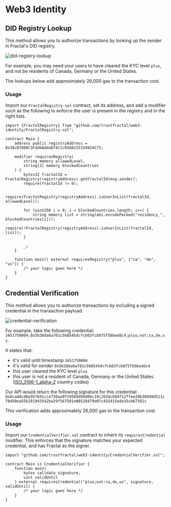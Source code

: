 # Web3 Identity

## DID Registry Lookup

This method allows you to authorize transactions by looking up the sender in Fractal's DID registry.

![did-registry-lookup](https://user-images.githubusercontent.com/365821/166913376-18c369d0-c6a9-49f9-97cf-e8774675b8c1.png)

For example, you may need your users to have cleared the KYC level `plus`, and not be residents of Canada, Germany or the United States.

The lookups below add approximately 26,000 gas to the transaction cost.

### Usage

Import our `FractalRegistry.sol` contract, set its address, and add a modifier such as the following to enforce the user is present in the registry and in the right lists.

```solidity
import {FractalRegistry} from "github.com/trustfractal/web3-identity/FractalRegistry.sol";

contract Main {
    address public registryAddress = 0x38cB7800C3Fddb8dda074C1c650A155154924C73;

    modifier requiresRegistry(
        string memory allowedLevel,
        string[3] memory blockedCountries
    ) {
        bytes32 fractalId = FractalRegistry(registryAddress).getFractalId(msg.sender);
        require(fractalId != 0);
        
        require(FractalRegistry(registryAddress).isUserInList(fractalId, allowedLevel));

        for (uint256 i = 0; i < blockedCountries.length; i++) {
            string memory list = string(abi.encodePacked("residency_", blockedCountries[i]));
            require(!FractalRegistry(registryAddress).isUserInList(fractalId, list));
        }

        _;
    }

    function main() external requiresRegistry("plus", ["ca", "de", "us"]) {
        /* your logic goes here */
    }
}
```

## Credential Verification

This method allows you to authorize transactions by including a signed credential in the transaction payload.

![credential-verification](https://user-images.githubusercontent.com/365821/166913405-033ad50d-366c-4017-af9b-a8b84bf8821e.png)

For example, take the following credential: `1651759004;0x5b38da6a701c568545dcfcb03fcb875f56beddc4;plus;not:ca,de,us`.

It states that:
* it's valid until timestamp `1651759004`
* it's valid for sender `0x5b38da6a701c568545dcfcb03fcb875f56beddc4`
* this user cleared the KYC level `plus`
* this user is not a resident of Canada, Germany or the United States ([ISO_3166-1_alpha-2](https://en.wikipedia.org/wiki/ISO_3166-1_alpha-2) country codes)

Our API would return the following signature for this credential: `0x8ca40cd6e957b91cce730aa9f29584d9dd0bc19c2934cb94f12ffee20b38940d511c78d50ea55b281943542ba29f567581e08528479e07c432415eda35cb67581c`

This verification adds approximately 26,000 gas to the transaction cost.

### Usage

Import our `CredentialVerifier.sol` contract to inherit its `requiresCredential` modifier. This enforces that the signature matches your expected credential, and has Fractal as the signer.

```solidity
import "github.com/trustfractal/web3-identity/CredentialVerifier.sol";

contract Main is CredentialVerifier {
    function main(
        bytes calldata signature,
        uint validUntil
    ) external requiresCredential("plus;not:ca,de,us", signature, validUntil) {
        /* your logic goes here */
    }
}
```
